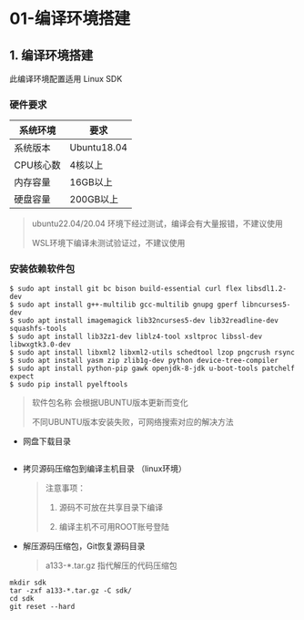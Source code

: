 # 01-编译环境搭建



## 1. 编译环境搭建

此编译环境配置适用 Linux SDK

### 硬件要求

| 系统环境  | 要求        |
| --------- | ----------- |
| 系统版本  | Ubuntu18.04 |
| CPU核心数 | 4核以上     |
| 内存容量  | 16GB以上    |
| 硬盘容量  | 200GB以上   |

> ubuntu22.04/20.04 环境下经过测试，编译会有大量报错，不建议使用
>
> WSL环境下编译未测试验证过，不建议使用



### 安装依赖软件包

```
$ sudo apt install git bc bison build-essential curl flex libsdl1.2-dev 
$ sudo apt install g++-multilib gcc-multilib gnupg gperf libncurses5-dev 
$ sudo apt install imagemagick lib32ncurses5-dev lib32readline-dev squashfs-tools 
$ sudo apt install lib32z1-dev liblz4-tool xsltproc libssl-dev libwxgtk3.0-dev 
$ sudo apt install libxml2 libxml2-utils schedtool lzop pngcrush rsync 
$ sudo apt install yasm zip zlib1g-dev python device-tree-compiler 
$ sudo apt install python-pip gawk openjdk-8-jdk u-boot-tools patchelf expect
$ sudo pip install pyelftools
```

> 软件包名称 会根据UBUNTU版本更新而变化
>
> 不同UBUNTU版本安装失败，可网络搜索对应的解决方法

* 网盘下载目录

```

```

* 拷贝源码压缩包到编译主机目录 （linux环境）

  > 注意事项：
  >
  > 1. 源码不可放在共享目录下编译
  >
  > 2. 编译主机不可用ROOT账号登陆



* 解压源码压缩包，Git恢复源码目录

  >a133-*.tar.gz 指代解压的代码压缩包

```
mkdir sdk
tar -zxf a133-*.tar.gz -C sdk/
cd sdk
git reset --hard
```







